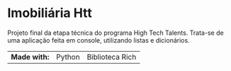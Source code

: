 # Imobiliária Htt
 
Projeto final da etapa técnica do programa High Tech Talents. Trata-se de uma aplicação feita em console, utilizando listas e dicionários.

<table>
 <tr>
  <td><strong>Made with:</strong></td>
  <td>Python</td>
  <td>Biblioteca Rich</td>
 </tr>
</table>
